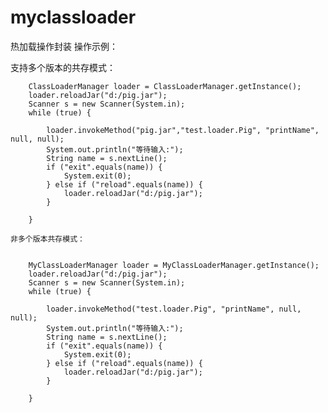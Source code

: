# myclassloader
热加载操作封装
操作示例：

支持多个版本的共存模式：

		ClassLoaderManager loader = ClassLoaderManager.getInstance();
		loader.reloadJar("d:/pig.jar");
		Scanner s = new Scanner(System.in);
		while (true) {

			loader.invokeMethod("pig.jar","test.loader.Pig", "printName", null, null);
			System.out.println("等待输入:");
			String name = s.nextLine();
			if ("exit".equals(name)) {
				System.exit(0);
			} else if ("reload".equals(name)) {
				loader.reloadJar("d:/pig.jar");
			}

		}
	
	非多个版本共存模式：
	

		MyClassLoaderManager loader = MyClassLoaderManager.getInstance();
		loader.reloadJar("d:/pig.jar");
		Scanner s = new Scanner(System.in);
		while (true) {

			loader.invokeMethod("test.loader.Pig", "printName", null, null);
			System.out.println("等待输入:");
			String name = s.nextLine();
			if ("exit".equals(name)) {
				System.exit(0);
			} else if ("reload".equals(name)) {
				loader.reloadJar("d:/pig.jar");
			}

		}
	
